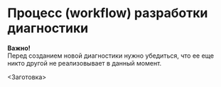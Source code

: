# Процесс (workflow) разработки диагностики

**Важно!**  
Перед созданием новой диагностики нужно убедиться, что ее еще никто другой не реализовывает в данный момент.

<Заготовка> 
